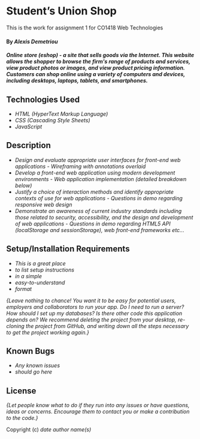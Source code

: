 # Student’s Union Shop

This is the work for assignment 1 for CO1418 Web Technologies

#### By _**Alexis Demetriou**_

#### _Online store (eshop) - a site that sells goods via the Internet. This website allows the shopper to browse the firm's range of products and services, view product photos or images, and view product pricing information. Customers can shop online using a variety of computers and devices, including desktops, laptops, tablets, and smartphones._

## Technologies Used

* _HTML (HyperText Markup Language)_
* _CSS (Cascading Style Sheets)_
* _JavaScript_

## Description

* _Design and evaluate appropriate user interfaces for front-end web applications - Wireframing with annotations overlaid_
* _Develop a front-end web application using modern development  environments - Web application implementation (detailed breakdown below)_
* _Justify a choice of interaction methods and identify appropriate contexts of use for web applications - Questions in demo regarding responsive web design_
* _Demonstrate an awareness of current industry standards including those related to security, accessibility, and the design and development of web applications - Questions in demo regarding HTML5 API (localStorage and sessionStorage), web front-end frameworks etc..._

## Setup/Installation Requirements

* _This is a great place_
* _to list setup instructions_
* _in a simple_
* _easy-to-understand_
* _format_

_{Leave nothing to chance! You want it to be easy for potential users, employers and collaborators to run your app. Do I need to run a server? How should I set up my databases? Is there other code this application depends on? We recommend deleting the project from your desktop, re-cloning the project from GitHub, and writing down all the steps necessary to get the project working again.}_

## Known Bugs

* _Any known issues_
* _should go here_

## License

_{Let people know what to do if they run into any issues or have questions, ideas or concerns.  Encourage them to contact you or make a contribution to the code.}_

Copyright (c) _date_ _author name(s)_
